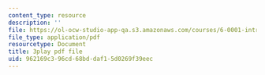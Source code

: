 ```yaml
---
content_type: resource
description: ''
file: https://ol-ocw-studio-app-qa.s3.amazonaws.com/courses/6-0001-introduction-to-computer-science-and-programming-in-python-fall-2016/962169c396cd68bddaf15d0269f39eec_4gPwo38MNss.pdf
file_type: application/pdf
resourcetype: Document
title: 3play pdf file
uid: 962169c3-96cd-68bd-daf1-5d0269f39eec
---
```


